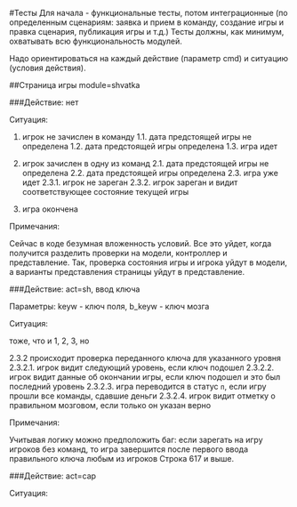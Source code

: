 #Тесты
Для начала - функциональные тесты, потом интеграционные (по определенным сценариям:
заявка и прием в команду, создание игры и правка сценария, публикация игры и т.д.)
Тесты должны, как минимум, охватывать всю функциональность модулей.

Надо ориентироваться на каждый действие (параметр cmd) и ситуацию (условия действия).

##Страница игры
module=shvatka

###Действие: нет

Ситуация:

1. игрок не зачислен в команду
    1.1. дата предстоящей игры не определена
    1.2. дата предстоящей игры определена
    1.3. игра идет

2. игрок зачислен в одну из команд
    2.1. дата предстоящей игры не определена
    2.2. дата предстоящей игры определена
    2.3. игра уже идет
        2.3.1. игрок не зареган
        2.3.2. игрок зареган и видит соответствующее состояние текущей игры
        
3. игра окончена

Примечания:

Сейчас в коде безумная вложенность условий. Все это уйдет, когда получится
разделить проверки на модели, контроллер и представление. Так, проверка состояния
игры и игрока уйдут в модели, а варианты представления страницы уйдут в представление.

###Действие: act=sh, ввод ключа

Параметры: keyw - ключ поля, b_keyw - ключ мозга

Ситуация:

тоже, что и 1, 2, 3, но

2.3.2 происходит проверка переданного ключа для указанного уровня 
    2.3.2.1. игрок видит следующий уровень, если ключ подошел
    2.3.2.2. игрок видит данные об окончании игры, если ключ подошел и это был последний уровень
    2.3.2.3. игра переводится в статус `п`, если игру прошли все команды, сдавшие деньги
    2.3.2.4. игрок видит отметку о правильном мозговом, если только он указан верно

Примечания:

Учитывая логику можно предположить баг: если зарегать на игру игроков без команд,
то игра завершится после первого ввода правильного ключа любым из игроков
Строка 617 и выше.

###Действие: act=cap

Ситуация:










        
        
